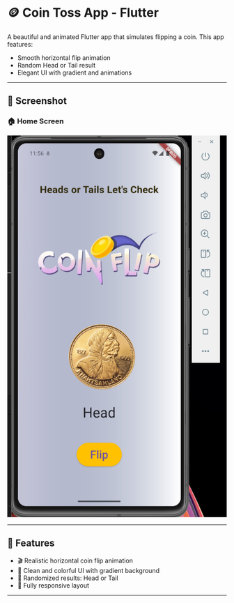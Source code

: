 # 🪙 Coin Toss App - Flutter

A beautiful and animated Flutter app that simulates flipping a coin. This app features:

- Smooth horizontal flip animation
- Random Head or Tail result
- Elegant UI with gradient and animations

---

## 📱 Screenshot

### 🏠 Home Screen

![Home Screen](https://github.com/itsaman-pandey/Flutter/blob/main/coin_toss/assets/Screenshot%202025-05-26%20235659.png?raw=true)

---

## 🚀 Features

- 🎬 Realistic horizontal coin flip animation
- 🎨 Clean and colorful UI with gradient background
- 🧠 Randomized results: Head or Tail
- 📱 Fully responsive layout

---


